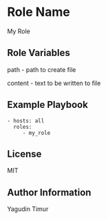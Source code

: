 Role Name
=========

My Role


Role Variables
--------------

path - path to create file

content - text to be written to file



Example Playbook
----------------



    - hosts: all
      roles:
         - my_role

License
-------

MIT

Author Information
------------------

Yagudin Timur
